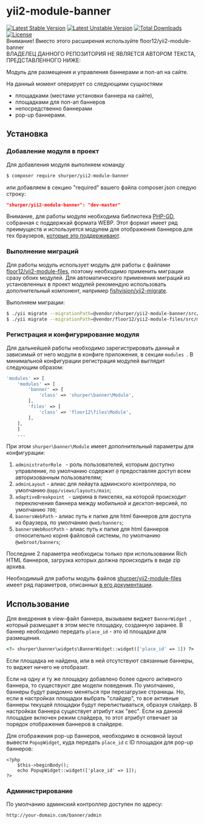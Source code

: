 # yii2-module-banner

[![Latest Stable Version](https://poser.pugx.org/shurper/yii2-module-banner/v/stable)](https://packagist.org/packages/shurper/yii2-module-banner)
[![Latest Unstable Version](https://poser.pugx.org/shurper/yii2-module-banner/v/unstable)](https://packagist.org/packages/shurper/yii2-module-banner)
[![Total Downloads](https://poser.pugx.org/shurper/yii2-module-banner/downloads)](https://packagist.org/packages/shurper/yii2-module-banner)
[![License](https://poser.pugx.org/shurper/yii2-module-banner/license)](https://packagist.org/packages/shurper/yii2-module-banner)
<br>Внимание! Вместо этого расширения используйте floor12/yii2-module-banner <br>
ВЛАДЕЛЕЦ ДАННОГО РЕПОЗИТОРИЯ НЕ ЯВЛЯЕТСЯ АВТОРОМ ТЕКСТА, ПРЕДСТАВЛЕННОГО НИЖЕ:<br>


Модуль для размещения и управления баннерами и поп-ап на сайте.

 
На данный момент оперирует со следующими сущностями 

- площадками (местами установки баннера на сайте),
- площадками для поп-ап баннеров
- непосредственно баннерами
- pop-up баннерами.


## Установка

### Добавление модуля в проект

Для добавления модуля выполняем команду
```bash
$ composer require shurper/yii2-module-banner
```
или добавляем в секцию "required" вашего файла composer.json следую строку:
```json
"shurper/yii2-module-banner": "dev-master"
```

Внимание, для работы модуля необходима библиотека [PHP-GD](https://www.php.net/manual/ru/book.image.php
), собранная с поддержкай формата WEBP. 
Этот формат имеет ряд преимуществ и используется модулем для отображения баннеров для тех браузеров, 
[которые это поддерживают](https://caniuse.com/#feat=webp).

### Выполнение миграций

Для работы модуль использует модуль для работы с файлами [floor12/yii2-module-files](https://github.com/floor12/yii2-module-files
), поэтому необходимо применить миграции сразу обоих модулей. Для автоматического применения миграций из 
установленных в проект модулей рекомендую использовать дополнительный компонент, 
например [fishvision/yii2-migrate](https://github.com/fishvision/yii2-migrate).

Выполняем миграции:

```bash
$ ./yii migrate --migrationPath=@vendor/shurper/yii2-module-banner/src/migrations
$ ./yii migrate --migrationPath=@vendor/floor12/yii2-module-files/src/migrations
```

### Регистрация и конфигурирование модуля

Для дальнейшей работы необходимо зарегистрировать данный и зависимый от него модули в конфиге приложения, в секции `modules
`. В минимальной конфигурации регистрация модулей выглядит следующим образом:

```php  
'modules' => [
    'modules' => [
        'banner' => [
            'class' => 'shurper\banner\Module',
        ],
        'files' => [
            'class' => 'floor12\files\Module',
        ],
    ],
    ]
    ...
```

При этом `shurper\banner\Module` имеет дополнительный параметры для конфигурации:

1. `administratorRole
` - роль пользователей, которым доступно управление, по умолчанию содержит `@` предоставляя доступ всем авторизованным пользователям;
2. `adminLayout` - алиас для лейаута админского контроллера, по умолчанию `@app/views/layouts/main`;
3. `adaptiveBreakpoint
` - ширина в пикселях, на которой происходит переключения баннера между мобильной и десктоп-версией, по умолчанию `700`;
4. `bannersWebPath` - алиас путь к папке для html баннеров для доступа из браузера, по умолчанию `@web/banners`;
5. `bannersWebRootPath` - алиас путь к папке для html баннеров относительно корня файловой системы, по умолчанию `@webroot/banners`;

Последние 2 параметра необходисы только при использовании Rich HTML баннеров, загрузка которых должна происходить в виде zip архива.

Необходимый для работы модуль файлов [shurper/yii2-module-files](https://github.com/shurper/yii2-module-files) имеет ряд параметров, 
описанных [в его документации](https://github.com/shurper/yii2-module-files/blob/master/README_RU.md).

Использование
-----
Для внедрения в view-файл баннера, вызываем виджет `BannerWidget
`, который размещает в этом месте площадку, созданную заранее. В баннер необходимо передать `place_id` - это id
 площадки для размещения. 


```php  
<?= shurper\banner\widgets\BannerWidget::widget(['place_id' => 1]) ?>
```

Если площадка не найдена, или в ней отсутствуют связанные баннеры, то виджет ничего не отобразит.

Если на одну и ту же площадку добавлено более одного активного баннера, то существуют две модели поведения.
По умолчанию, баннеры будут рандомно меняться при перезагрузке страницы. Но, если в настройках площадки выбрать 
"слайдер", то все активные баннеры текущей площадки будут перелистываться, образуя слайдер. 
В настройках баннера существует атрибут как "вес". Если на данной площадке включен режим слайдера, то этот атрибут отвечает за порядок
отображения баннеров в слайдере.

Для отображения pop-up баннеров, необходимо в основной layout вывести `PopupWidget`, куда передать `place_id` c ID площадки для pop-up
 баннеров:
```
<?php
    $this->beginBody();
    echo PopupWidget::widget(['place_id' => 1]);
?>
```

### Администрирование

По умолчанию админский контроллер доступен по адресу:

```
http://your-domain.com/banner/admin
```
